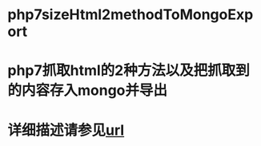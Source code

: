 # php7sizeHtml2methodToMongoExport
# php7抓取html的2种方法以及把抓取到的内容存入mongo并导出
# 详细描述请参见[url](https://blog.csdn.net/weixin_36185028/article/details/80900657)